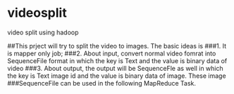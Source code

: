 # videosplit
video split using hadoop

##This prject will try to split the video to images. The basic ideas is 
###1. It is mapper only job;
###2. About input, convert normal video fomrat into SequenceFile format in which the key is Text and the value is binary data of video
###3. About output, the output will be SequenceFle as well in which the key is Text image id and the value is binary data of image. These image
###SequenceFile can be used in the following MapReduce Task.
